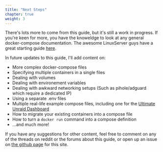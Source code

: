 ```yaml
---
title: "Next Steps"
chapter: true
weight: 3
---
```


There's lots more to come from this guide, but it's still a work in progress. If you're keen for more, you have the knoweldge to look at any general docker-compose documentation. The awesome LinuxServer guys have a great starting guide [here](https://docs.linuxserver.io/general/docker-compose).

In future updates to this guide, I'll add content on:

* More complex docker-compose files
* Specifying multiple containers in a single files
* Dealing with volumes
* Dealing with environement variables
* Dealing with awkward networking setups (Such as pihole/adguard which require a dedicated IP)
* Using a separate .env files
* Multiple real-life example compose files, including one for the [Ultimate Unraid Dashboard](https://forums.unraid.net/topic/96895-ultimate-unraid-dashboard-uud/)
* How to migrate your existing containers into a compose file
* How to turn a `docker run` command into a compose definition
* ...and much more!

If you have any suggestions for other content, feel free to comment on any of the threads on reddit or the forums about this guide, or open up an issue on [the github page](https://github.com/neoKushan/compose-on-unraid) for this site.